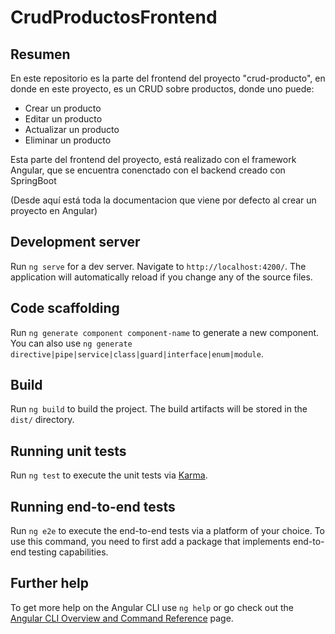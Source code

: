 # CrudProductosFrontend

## Resumen

En este repositorio es la parte del frontend del proyecto "crud-producto", en donde en este proyecto,
es un CRUD sobre productos, donde uno puede:

* Crear un producto
* Editar un producto
* Actualizar un producto
* Eliminar un producto

Esta parte del frontend del proyecto, está realizado con el framework Angular, que se encuentra conenctado
con el backend creado con SpringBoot

(Desde aquí está toda la documentacion que viene por defecto al crear un proyecto en Angular)


## Development server

Run `ng serve` for a dev server. Navigate to `http://localhost:4200/`. The application will automatically reload if you change any of the source files.

## Code scaffolding

Run `ng generate component component-name` to generate a new component. You can also use `ng generate directive|pipe|service|class|guard|interface|enum|module`.

## Build

Run `ng build` to build the project. The build artifacts will be stored in the `dist/` directory.

## Running unit tests

Run `ng test` to execute the unit tests via [Karma](https://karma-runner.github.io).

## Running end-to-end tests

Run `ng e2e` to execute the end-to-end tests via a platform of your choice. To use this command, you need to first add a package that implements end-to-end testing capabilities.

## Further help

To get more help on the Angular CLI use `ng help` or go check out the [Angular CLI Overview and Command Reference](https://angular.io/cli) page.
